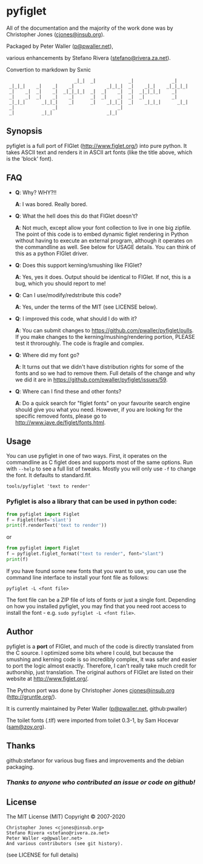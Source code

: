 # **pyfiglet**

All of the documentation and the majority of the work done was by Christopher Jones (cjones@insub.org).

Packaged by Peter Waller (p@pwaller.net),

various enhancements by Stefano Rivera (stefano@rivera.za.net).

Convertion to markdown by Sxnic

```                                                                     
                         _|_|  _|            _|              _|      
 _|_|_|    _|    _|    _|            _|_|_|  _|    _|_|    _|_|_|_|  
 _|    _|  _|    _|  _|_|_|_|  _|  _|    _|  _|  _|_|_|_|    _|      
 _|    _|  _|    _|    _|      _|  _|    _|  _|  _|          _|      
 _|_|_|      _|_|_|    _|      _|    _|_|_|  _|    _|_|_|      _|_|  
 _|              _|                      _|                          
 _|          _|_|                    _|_|                            
```
## **Synopsis**

pyfiglet is a full port of FIGlet (http://www.figlet.org/) into pure
python. It takes ASCII text and renders it in ASCII art fonts (like
the title above, which is the 'block' font).

## **FAQ**
- **Q**: Why? WHY?!!

  **A**: I was bored. Really bored.
- **Q**: What the hell does this do that FIGlet doesn't?

  **A**: Not much, except allow your font collection to live
           in one big zipfile. The point of this code is to embed
           dynamic figlet rendering in Python without having to
           execute an external program, although it operates on the
           commandline as well.  See below for USAGE details. You can
           think of this as a python FIGlet driver.
- **Q**: Does this support kerning/smushing like FIGlet?

  **A**: Yes, yes it does. Output should be identical to FIGlet. If
           not, this is a bug, which you should report to me!
- **Q**: Can I use/modify/redstribute this code?

  **A**: Yes, under the terms of the MIT (see LICENSE below).
- **Q**: I improved this code, what should I do with it?

  **A**: You can submit changes to https://github.com/pwaller/pyfiglet/pulls.
           If you make changes to the kerning/mushing/rendering portion, PLEASE
           test it throroughly. The code is fragile and complex.
- **Q**: Where did my font go?

  **A**: It turns out that we didn't have distribution rights for some of the
           fonts and so we had to remove them.  Full details of the change and
           why we did it are in https://github.com/pwaller/pyfiglet/issues/59.
- **Q**: Where can I find these and other fonts?

  **A**: Do a quick search for "figlet fonts" on your favourite search engine
           should give you what you need.  However, if you are looking for the
           specific removed fonts, please go to http://www.jave.de/figlet/fonts.html.

## **Usage**

You can use pyfiglet in one of two ways. First, it operates on the
commandline as C figlet does and supports most of the same options.
Run with `--help` to see a full list of tweaks.  Mostly you will only
use `-f` to change the font. It defaults to standard.flf.

`tools/pyfiglet 'text to render'`

### Pyfiglet is also a library that can be used in python code:
```py
from pyfiglet import Figlet
f = Figlet(font='slant')
print(f.renderText('text to render'))
```
or
```py
from pyfiglet import Figlet
f = pyfiglet.figlet_format("text to render", font="slant")
print(f)
```
If you have found some new fonts that you want to use, you can use the
command line interface to install your font file as follows:

`pyfiglet -L <font file>`

The font file can be a ZIP file of lots of fonts or just a single font.
Depending on how you installed pyfiglet, you may find that you need
root access to install the font - e.g. `sudo pyfiglet -L <font file>`.

## **Author**
pyfiglet is a **port** of FIGlet, and much of the code is directly translated
from the C source. I optimized some bits where I could, but because the smushing
and kerning code is so incredibly complex, it was safer and easier to port the logic
almost exactly.  Therefore, I can't really take much credit for authorship, just
translation. The original authors of FIGlet are listed on their website  at
http://www.figlet.org/.

The Python port was done by Christopher Jones <cjones@insub.org> (http://gruntle.org/).

It is currently maintained by Peter Waller (p@pwaller.net, github:pwaller)

The toilet fonts (.tlf) were imported from toilet 0.3-1, by Sam Hocevar (sam@zoy.org).

## **Thanks**
github:stefanor for various bug fixes and improvements and the debian packaging.

### *Thanks to anyone who contributed an issue or code on github!*

## **License**
The MIT License (MIT)
Copyright © 2007-2020
```
Christopher Jones <cjones@insub.org>
Stefano Rivera <stefano@rivera.za.net>
Peter Waller <p@pwaller.net>
And various contributors (see git history).
```
(see LICENSE for full details)